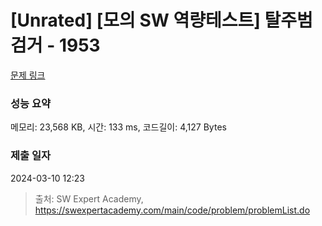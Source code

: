 # [Unrated] [모의 SW 역량테스트] 탈주범 검거 - 1953 

[문제 링크](https://swexpertacademy.com/main/code/problem/problemDetail.do?contestProbId=AV5PpLlKAQ4DFAUq) 

### 성능 요약

메모리: 23,568 KB, 시간: 133 ms, 코드길이: 4,127 Bytes

### 제출 일자

2024-03-10 12:23



> 출처: SW Expert Academy, https://swexpertacademy.com/main/code/problem/problemList.do